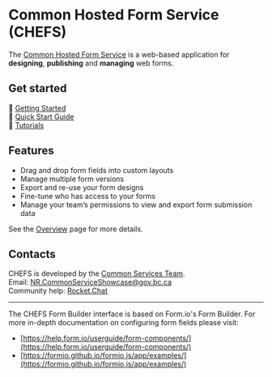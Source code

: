 # Common Hosted Form Service (CHEFS)

The [Common Hosted Form Service](https://chefs.nrs.gov.bc.ca/app/) is a web-based application for **designing**, **publishing** and **managing** web forms.

## Get started

:page_facing_up: [Getting Started](Getting-Started)<br />
:page_facing_up: [Quick Start Guide](Quick-Start-Guide)<br /> 
:page_facing_up: [Tutorials](Tutorials)

## Features

- Drag and drop form fields into custom layouts
- Manage multiple form versions
- Export and re-use your form designs
- Fine-tune who has access to your forms
- Manage your team’s permissions to view and export form submission data

See the [Overview](Overview) page for more details.

## Contacts

CHEFS is developed by the [Common Services Team](https://bcgov.github.io/common-service-showcase/).  
Email: NR.CommonServiceShowcase@gov.bc.ca  
Community help: [Rocket.Chat](https://chat.developer.gov.bc.ca/channel/nr-common-services-showcase)

***

The CHEFS Form Builder interface is based on Form.io's Form Builder.
For more in-depth documentation on configuring form fields please visit:

- [https://help.form.io/userguide/form-components/](https://help.form.io/userguide/form-components/)
- [https://formio.github.io/formio.js/app/examples/](https://formio.github.io/formio.js/app/examples/)
